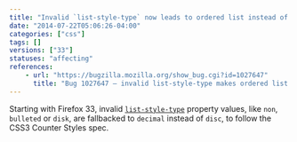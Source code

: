 ```yaml
---
title: "Invalid `list-style-type` now leads to ordered list instead of unordered list"
date: "2014-07-22T05:06:26-04:00"
categories: ["css"]
tags: []
versions: ["33"]
statuses: "affecting"
references:
    - url: "https://bugzilla.mozilla.org/show_bug.cgi?id=1027647"
      title: "Bug 1027647 – invalid list-style-type makes ordered list from unordered list"
---
```

Starting with Firefox 33, invalid [`list-style-type`](https://developer.mozilla.org/docs/Web/CSS/list-style-type) property values, like `non`, `bulleted` or `disk`, are fallbacked to `decimal` instead of `disc`, to follow the CSS3 Counter Styles spec.
